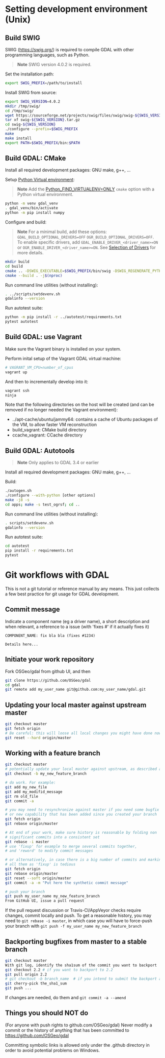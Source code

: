 # Setting development environment (Unix)

## Build SWIG

SWIG (https://swig.org/) is required to compile GDAL with other programming languages, such as Python.

> **Note**
> SWIG version 4.0.2 is required.

Set the installation path:

```bash
export SWIG_PREFIX=/path/to/install

```

Install SWIG from source:

```bash
export SWIG_VERSION=4.0.2
mkdir /tmp/swig/
cd /tmp/swig/
wget https://sourceforge.net/projects/swig/files/swig/swig-${SWIG_VERSION}/swig-${SWIG_VERSION}.tar.gz/download -O swig-${SWIG_VERSION}.tar.gz
tar xf swig-${SWIG_VERSION}.tar.gz
cd swig-${SWIG_VERSION}
./configure --prefix=$SWIG_PREFIX
make
make install
export PATH=$SWIG_PREFIX/bin:$PATH
```

## Build GDAL: CMake

Install all required development packages: GNU make, g++, ...

Setup [Python Virtual environment](https://docs.python.org/3/library/venv.html):

> **Note**
> Add the [Python_FIND_VIRTUALENV=ONLY](https://gdal.org/build_hints.html#cmdoption-arg-Python_FIND_VIRTUALENV) `cmake` option with a Python virtual environment.

```bash
python -m venv gdal_venv
. gdal_venv/bin/activate
python -m pip install numpy
```

Configure and build:

> **Note**
> For a minimal build, add these options: `GDAL_BUILD_OPTIONAL_DRIVERS=OFF` `OGR_BUILD_OPTIONAL_DRIVERS=OFF`.
> To enable specific drivers, add `GDAL_ENABLE_DRIVER_<driver_name>=ON` or `OGR_ENABLE_DRIVER_<driver_name>=ON`.
> See [Selection of Drivers](https://gdal.org/build_hints.html#selection-of-drivers)
> for more details.

```bash
mkdir build
cd build
cmake .. -DSWIG_EXECUTABLE=$SWIG_PREFIX/bin/swig -DSWIG_REGENERATE_PYTHON=ON [options]
cmake --build . -j$(nproc)
```

Run command line utilities (without installing):
```bash
. ../scripts/setdevenv.sh
gdalinfo --version
```

Run autotest suite:
```bash
python -m pip install -r ../autotest/requirements.txt
pytest autotest
```

## Build GDAL: use Vagrant

Make sure the Vagrant binary is installed on your system.

Perform inital setup of the Vagrant GDAL virtual machine:
```bash
# VAGRANT_VM_CPU=number_of_cpus
vagrant up
```

And then to incrementally develop into it:
```bash
vagrant ssh
ninja
```

Note that the following directories on the host will be created (and can be
removed if no longer needed the Vagrant environment):
- ../apt-cache/ubuntu/jammy64: contains a cache of Ubuntu packages of the VM,
  to allow faster VM reconstruction
- build_vagrant: CMake build directory
- ccache_vagrant: CCache directory

## Build GDAL: Autotools

> **Note**
> Only applies to GDAL 3.4 or earlier

Install all required development packages: GNU make, g++, ...

Build:

```bash
./autogen.sh
./configure --with-python [other options]
make -j8 -s
cd apps; make -s test_ogrsf; cd ..
```

Run command line utilities (without installing):
```bash
. scripts/setdevenv.sh
gdalinfo --version
```

Run autotest suite:
```bash
cd autotest
pip install -r requirements.txt
pytest
```

# Git workflows with GDAL

This is not a git tutorial or reference manual by any means. This just collects
a few best practice for git usage for GDAL development.

## Commit message

Indicate a component name (eg a driver name), a short description and when
relevant, a reference to a issue (with 'fixes #' if it actually fixes it)

```
COMPONENT_NAME: fix bla bla (fixes #1234)

Details here...
```

## Initiate your work repository

Fork OSGeo/gdal from github UI, and then
```bash
git clone https://github.com/OSGeo/gdal
cd gdal
git remote add my_user_name git@github.com:my_user_name/gdal.git
```

## Updating your local master against upstream master

```bash
git checkout master
git fetch origin
# Be careful: this will loose all local changes you might have done now
git reset --hard origin/master
```

## Working with a feature branch

```bash
git checkout master
# potentially update your local master against upstream, as described above
git checkout -b my_new_feature_branch

# do work. For example:
git add my_new_file
git add my_modifid_message
git rm old_file
git commit -a

# you may need to resynchronize against master if you need some bugfix
# or new capability that has been added since you created your branch
git fetch origin
git rebase origin/master

# At end of your work, make sure history is reasonable by folding non
# significant commits into a consistent set
git rebase -i master
# use 'fixup' for example to merge several commits together,
# and 'reword' to modify commit messages

# or alternatively, in case there is a big number of commits and marking
# all them as 'fixup' is tedious
git fetch origin
git rebase origin/master
git reset --soft origin/master
git commit -a -m "Put here the synthetic commit message"

# push your branch
git push my_user_name my_new_feature_branch
From GitHub UI, issue a pull request
```

If the pull request discussion or Travis-CI/AppVeyor checks require changes,
commit locally and push. To get a reasonable history, you may need to
```git rebase -i master```, in which case you will have to force-push your
branch with ```git push -f my_user_name my_new_feature_branch```


## Backporting bugfixes from master to a stable branch

```bash
git checkout master
With git log, identify the sha1sum of the commit you want to backport
git checkout 2.2 # if you want to backport to 2.2
git pull origin 2.2
# git checkout -b branch_name  # if you intend to submit the backport as a pull request
git cherry-pick the_sha1_sum
git push ...
```
If changes are needed, do them and ```git commit -a --amend```


## Things you should NOT do

(For anyone with push rights to github.com/OSGeo/gdal) Never modify a commit or
the history of anything that has been
committed to https://github.com/OSGeo/gdal

Committing symbolic links is allowed only under the .github directory in order to
avoid potential problems on Windows.
